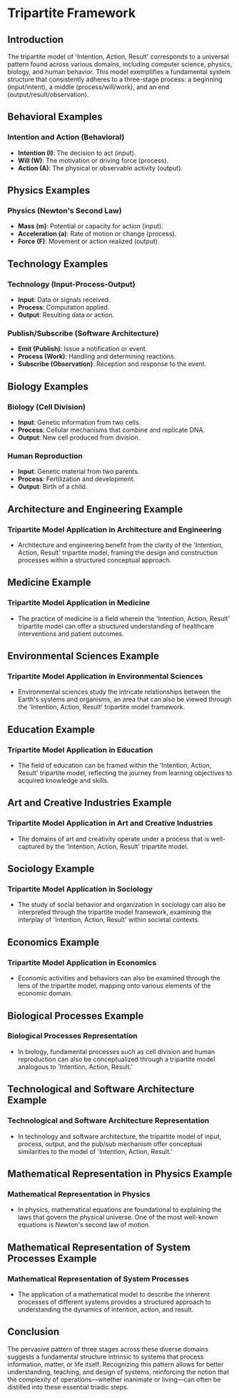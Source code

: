 # Tripartite Framework

## Introduction

The tripartite model of 'Intention, Action, Result' corresponds to a universal pattern found across various domains, including computer science, physics, biology, and human behavior. This model exemplifies a fundamental system structure that consistently adheres to a three-stage process: a beginning (input/intent), a middle (process/will/work), and an end (output/result/observation).

## Behavioral Examples

### Intention and Action (Behavioral)

- **Intention (I)**: The decision to act (input).
- **Will (W)**: The motivation or driving force (process).
- **Action (A)**: The physical or observable activity (output).

## Physics Examples

### Physics (Newton's Second Law)

- **Mass (m)**: Potential or capacity for action (input).
- **Acceleration (a)**: Rate of motion or change (process).
- **Force (F)**: Movement or action realized (output).

## Technology Examples

### Technology (Input-Process-Output)

- **Input**: Data or signals received.
- **Process**: Computation applied.
- **Output**: Resulting data or action.

### Publish/Subscribe (Software Architecture)

- **Emit (Publish)**: Issue a notification or event.
- **Process (Work)**: Handling and determining reactions.
- **Subscribe (Observation)**: Reception and response to the event.

## Biology Examples

### Biology (Cell Division)

- **Input**: Genetic information from two cells.
- **Process**: Cellular mechanisms that combine and replicate DNA.
- **Output**: New cell produced from division.

### Human Reproduction

- **Input**: Genetic material from two parents.
- **Process**: Fertilization and development.
- **Output**: Birth of a child.

## Architecture and Engineering Example

### Tripartite Model Application in Architecture and Engineering

- Architecture and engineering benefit from the clarity of the 'Intention, Action, Result' tripartite model, framing the design and construction processes within a structured conceptual approach.

## Medicine Example

### Tripartite Model Application in Medicine

- The practice of medicine is a field wherein the 'Intention, Action, Result' tripartite model can offer a structured understanding of healthcare interventions and patient outcomes.

## Environmental Sciences Example

### Tripartite Model Application in Environmental Sciences

- Environmental sciences study the intricate relationships between the Earth's systems and organisms, an area that can also be viewed through the 'Intention, Action, Result' tripartite model framework.

## Education Example

### Tripartite Model Application in Education

- The field of education can be framed within the 'Intention, Action, Result' tripartite model, reflecting the journey from learning objectives to acquired knowledge and skills.

## Art and Creative Industries Example

### Tripartite Model Application in Art and Creative Industries

- The domains of art and creativity operate under a process that is well-captured by the 'Intention, Action, Result' tripartite model.

## Sociology Example

### Tripartite Model Application in Sociology

- The study of social behavior and organization in sociology can also be interpreted through the tripartite model framework, examining the interplay of 'Intention, Action, Result' within societal contexts.

## Economics Example

### Tripartite Model Application in Economics

- Economic activities and behaviors can also be examined through the lens of the tripartite model, mapping onto various elements of the economic domain.

## Biological Processes Example

### Biological Processes Representation

- In biology, fundamental processes such as cell division and human reproduction can also be conceptualized through a tripartite model analogous to 'Intention, Action, Result.'

## Technological and Software Architecture Example

### Technological and Software Architecture Representation

- In technology and software architecture, the tripartite model of input, process, output, and the pub/sub mechanism offer conceptual similarities to the model of 'Intention, Action, Result.'

## Mathematical Representation in Physics Example

### Mathematical Representation in Physics

- In physics, mathematical equations are foundational to explaining the laws that govern the physical universe. One of the most well-known equations is Newton's second law of motion.

## Mathematical Representation of System Processes Example

### Mathematical Representation of System Processes

- The application of a mathematical model to describe the inherent processes of different systems provides a structured approach to understanding the dynamics of intention, action, and result.

## Conclusion

The pervasive pattern of three stages across these diverse domains suggests a fundamental structure intrinsic to systems that process information, matter, or life itself. Recognizing this pattern allows for better understanding, teaching, and design of systems, reinforcing the notion that the complexity of operations—whether inanimate or living—can often be distilled into these essential triadic steps.
